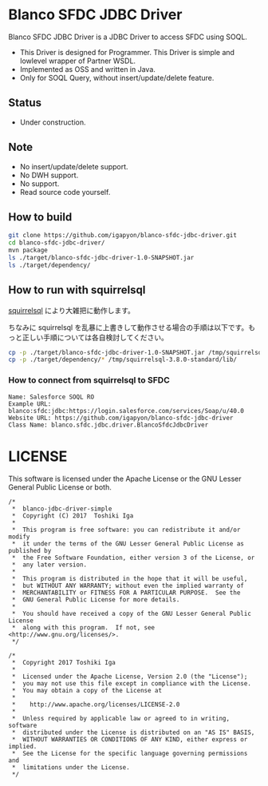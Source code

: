 # Blanco SFDC JDBC Driver

Blanco SFDC JDBC Driver is a JDBC Driver to access SFDC using SOQL.

- This Driver is designed for Programmer. This Driver is simple and lowlevel wrapper of Partner WSDL.
- Implemented as OSS and written in Java.
- Only for SOQL Query, without insert/update/delete feature.

## Status

- Under construction.

## Note

- No insert/update/delete support.
- No DWH support.
- No support.
- Read source code yourself.

## How to build

```sh
git clone https://github.com/igapyon/blanco-sfdc-jdbc-driver.git
cd blanco-sfdc-jdbc-driver/
mvn package
ls ./target/blanco-sfdc-jdbc-driver-1.0-SNAPSHOT.jar 
ls ./target/dependency/
```

## How to run with squirrelsql

[squirrelsql](http://squirrel-sql.sourceforge.net/) により大雑把に動作します。

ちなみに squirrelsql を乱暴に上書きして動作させる場合の手順は以下です。もっと正しい手順については各自検討してください。

```sh
cp -p ./target/blanco-sfdc-jdbc-driver-1.0-SNAPSHOT.jar /tmp/squirrelsql-3.8.0-standard/lib/
cp -p ./target/dependency/* /tmp/squirrelsql-3.8.0-standard/lib/
```

### How to connect from squirrelsql to SFDC

```
Name: Salesforce SOQL RO
Example URL: blanco:sfdc:jdbc:https://login.salesforce.com/services/Soap/u/40.0
Website URL: https://github.com/igapyon/blanco-sfdc-jdbc-driver
Class Name: blanco.sfdc.jdbc.driver.BlancoSfdcJdbcDriver
```

# LICENSE

This software is licensed under the Apache License or the GNU Lesser General Public License or both.

```
/*
 *  blanco-jdbc-driver-simple
 *  Copyright (C) 2017  Toshiki Iga
 *
 *  This program is free software: you can redistribute it and/or modify
 *  it under the terms of the GNU Lesser General Public License as published by
 *  the Free Software Foundation, either version 3 of the License, or
 *  any later version.
 *
 *  This program is distributed in the hope that it will be useful,
 *  but WITHOUT ANY WARRANTY; without even the implied warranty of
 *  MERCHANTABILITY or FITNESS FOR A PARTICULAR PURPOSE.  See the
 *  GNU General Public License for more details.
 *
 *  You should have received a copy of the GNU Lesser General Public License
 *  along with this program.  If not, see <http://www.gnu.org/licenses/>.
 */
```

```
/*
 *  Copyright 2017 Toshiki Iga
 *
 *  Licensed under the Apache License, Version 2.0 (the "License");
 *  you may not use this file except in compliance with the License.
 *  You may obtain a copy of the License at
 *
 *    http://www.apache.org/licenses/LICENSE-2.0
 *
 *  Unless required by applicable law or agreed to in writing, software
 *  distributed under the License is distributed on an "AS IS" BASIS,
 *  WITHOUT WARRANTIES OR CONDITIONS OF ANY KIND, either express or implied.
 *  See the License for the specific language governing permissions and
 *  limitations under the License.
 */
```

